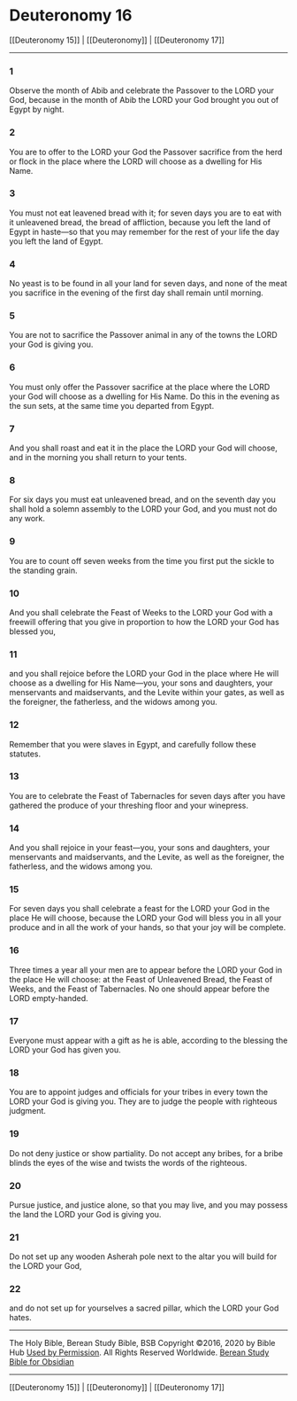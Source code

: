 # Deuteronomy 16

[[Deuteronomy 15]] | [[Deuteronomy]] | [[Deuteronomy 17]]

---

### 1
Observe the month of Abib and celebrate the Passover to the LORD your God, because in the month of Abib the LORD your God brought you out of Egypt by night.

### 2
You are to offer to the LORD your God the Passover sacrifice from the herd or flock in the place where the LORD will choose as a dwelling for His Name.

### 3
You must not eat leavened bread with it; for seven days you are to eat with it unleavened bread, the bread of affliction, because you left the land of Egypt in haste—so that you may remember for the rest of your life the day you left the land of Egypt.

### 4
No yeast is to be found in all your land for seven days, and none of the meat you sacrifice in the evening of the first day shall remain until morning.

### 5
You are not to sacrifice the Passover animal in any of the towns the LORD your God is giving you.

### 6
You must only offer the Passover sacrifice at the place where the LORD your God will choose as a dwelling for His Name. Do this in the evening as the sun sets, at the same time you departed from Egypt.

### 7
And you shall roast and eat it in the place the LORD your God will choose, and in the morning you shall return to your tents.

### 8
For six days you must eat unleavened bread, and on the seventh day you shall hold a solemn assembly to the LORD your God, and you must not do any work.

### 9
You are to count off seven weeks from the time you first put the sickle to the standing grain.

### 10
And you shall celebrate the Feast of Weeks to the LORD your God with a freewill offering that you give in proportion to how the LORD your God has blessed you,

### 11
and you shall rejoice before the LORD your God in the place where He will choose as a dwelling for His Name—you, your sons and daughters, your menservants and maidservants, and the Levite within your gates, as well as the foreigner, the fatherless, and the widows among you.

### 12
Remember that you were slaves in Egypt, and carefully follow these statutes.

### 13
You are to celebrate the Feast of Tabernacles for seven days after you have gathered the produce of your threshing floor and your winepress.

### 14
And you shall rejoice in your feast—you, your sons and daughters, your menservants and maidservants, and the Levite, as well as the foreigner, the fatherless, and the widows among you.

### 15
For seven days you shall celebrate a feast for the LORD your God in the place He will choose, because the LORD your God will bless you in all your produce and in all the work of your hands, so that your joy will be complete.

### 16
Three times a year all your men are to appear before the LORD your God in the place He will choose: at the Feast of Unleavened Bread, the Feast of Weeks, and the Feast of Tabernacles. No one should appear before the LORD empty-handed.

### 17
Everyone must appear with a gift as he is able, according to the blessing the LORD your God has given you.

### 18
You are to appoint judges and officials for your tribes in every town the LORD your God is giving you. They are to judge the people with righteous judgment.

### 19
Do not deny justice or show partiality. Do not accept any bribes, for a bribe blinds the eyes of the wise and twists the words of the righteous.

### 20
Pursue justice, and justice alone, so that you may live, and you may possess the land the LORD your God is giving you.

### 21
Do not set up any wooden Asherah pole next to the altar you will build for the LORD your God,

### 22
and do not set up for yourselves a sacred pillar, which the LORD your God hates.

---

The Holy Bible, Berean Study Bible, BSB
Copyright ©2016, 2020 by Bible Hub
[Used by Permission](https://berean.bible/terms.htm). All Rights Reserved Worldwide.
[Berean Study Bible for Obsidian](https://github.com/gapmiss/berean-study-bible-for-obsidian)

---

[[Deuteronomy 15]] | [[Deuteronomy]] | [[Deuteronomy 17]]

